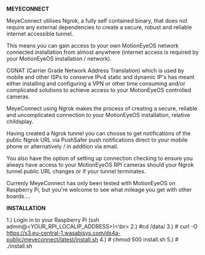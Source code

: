 <b>MEYECONNECT</b>

MeyeConnect utilises Ngrok, a fully self contained binary, that
does not require any external dependencies to create a secure,
robust and reliable internet accessible tunnel.

This means you can gain access to your own MotionEyeOS network
connected installation from almost anywhere (internet access is
required by your MotionEyeOS installation / network).

CGNAT (Carrier Grade Network Address Translation) which is used
by mobile and other ISPs to conserve IPv4 static and dynamic IP's
has meant either installing and configuring a VPN or other time
consuming and/or complicated solutions to achieve access to your
MotionEyeOS controlled cameras.

MeyeConnect using Ngrok makes the process of creating a secure,
reliable and uncomplicated connection to your MotionEyeOS installation,
relative childsplay.

Having created a Ngrok tunnel you can choose to get notifications of the
public Ngrok URL via PushSafer push notifications direct to your mobile phone
or alternatively / in addition via email.

You also have the option of setting up connection checking to ensure you
always have access to your MotionEyeOS RPI cameras should your Ngrok tunnel
public URL changes or if your tunnel terminates.

Currenly MeyeConnect has only been tested with MotionEyeOS on
Raspberry Pi, but you're welcome to see what mileage you get with
other boards....

<b>INSTALLATION</b>

1.) Login in to your Raspberry Pi (ssh admin@<YOUR_RPI_LOCALIP_ADDRESS>)<\br>
2.) #cd /data/
3.) # curl -O https://s3.eu-central-1.wasabisys.com/ds4a-public/meyeconnect/latest/install.sh
4.) # chmod 500 install.sh
5.) # ./install.sh
